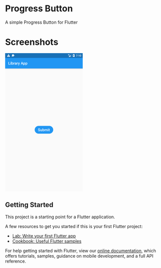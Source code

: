 # Progress Button

A simple Progress Button for Flutter

# Screenshots
<img src="https://raw.githubusercontent.com/gnocchiarsugo/progress_button/master/Idle_Screenshot.png" height="50%" width="50%" alt="Idle Screenshot">


## Getting Started

This project is a starting point for a Flutter application.

A few resources to get you started if this is your first Flutter project:

- [Lab: Write your first Flutter app](https://flutter.dev/docs/get-started/codelab)
- [Cookbook: Useful Flutter samples](https://flutter.dev/docs/cookbook)

For help getting started with Flutter, view our
[online documentation](https://flutter.dev/docs), which offers tutorials,
samples, guidance on mobile development, and a full API reference.
